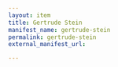```yaml
---
layout: item
title: Gertrude Stein
manifest_name: gertrude-stein
permalink: gertrude-stein
external_manifest_url: 

---
```

<!-- Add an essay or interpretive material below this line,
using HTML or markdown.  Do not modify this file above this line -->
